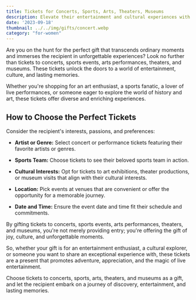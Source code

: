 ```yaml
---
title: Tickets for Concerts, Sports, Arts, Theaters, Museums
description: Elevate their entertainment and cultural experiences with tickets to concerts, sports events, arts performances, theaters, and museums.
date: '2023-09-18'
thumbnail: ../../img/gifts/concert.webp
category: "for-women"
---
```

Are you on the hunt for the perfect gift that transcends ordinary moments and immerses the recipient in unforgettable experiences? Look no further than tickets to concerts, sports events, arts performances, theaters, and museums. These tickets unlock the doors to a world of entertainment, culture, and lasting memories.

Whether you're shopping for an art enthusiast, a sports fanatic, a lover of live performances, or someone eager to explore the world of history and art, these tickets offer diverse and enriching experiences.

## How to Choose the Perfect Tickets

Consider the recipient's interests, passions, and preferences:

- **Artist or Genre:** Select concert or performance tickets featuring their favorite artists or genres.

- **Sports Team:** Choose tickets to see their beloved sports team in action.

- **Cultural Interests:** Opt for tickets to art exhibitions, theater productions, or museum visits that align with their cultural interests.

- **Location:** Pick events at venues that are convenient or offer the opportunity for a memorable journey.

- **Date and Time:** Ensure the event date and time fit their schedule and commitments.

By gifting tickets to concerts, sports events, arts performances, theaters, and museums, you're not merely providing entry; you're offering the gift of joy, culture, and unforgettable moments.

So, whether your gift is for an entertainment enthusiast, a cultural explorer, or someone you want to share an exceptional experience with, these tickets are a present that promotes adventure, appreciation, and the magic of live entertainment.

Choose tickets to concerts, sports, arts, theaters, and museums as a gift, and let the recipient embark on a journey of discovery, entertainment, and lasting memories.
